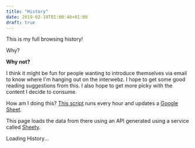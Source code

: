 ```yaml
---
title: "History"
date: 2019-02-19T01:00:40+01:00
draft: true
---
```


<script type="text/javascript" src="https://cdnjs.cloudflare.com/ajax/libs/handlebars.js/4.0.12/handlebars.min.js"></script>
<script type="text/javascript" src="https://cdnjs.cloudflare.com/ajax/libs/jquery/3.3.1/jquery.min.js"></script>
<script type="text/javascript">
$(document).ready(function(){
	$.getJSON('https://api.sheety.co/5b7e111f-74d8-4ec1-b0c4-7c0b8d8d8d33', function(data) {
		var template = Handlebars.compile($('#item-template').html())
		$('#items').html(template(data.reverse()))
	})
})
</script>
<script id="item-template" type="text/x-handlebars-template">
<ul>
	{{#each this}}
    <div>
		<p class="b">{{title}}</p>
        <p>{{address}}</p>
    </div>
	{{/each}}
</ul>
</script>

This is my full browsing history! 

Why? 

**Why not?**

I think it might be fun for people wanting to introduce themselves via email to know where I'm hanging out on the interwebz. I hope to get some good reading suggestions from this. I also hope to get more picky with the content I decide to consume.

How am I doing this? [This script](https://github.com/ferrucc-io/chrome-history-to-sheets) runs every hour and updates a [Google Sheet](https://docs.google.com/spreadsheets/d/13HW9eVSUiUe_i0yiiuzPj_C3oCl-CcgH4GZLHA8kTUc/edit).

This page loads the data from there using an API generated using a service called [Sheety](https://sheety.co).


<div id="items">Loading History...</div>